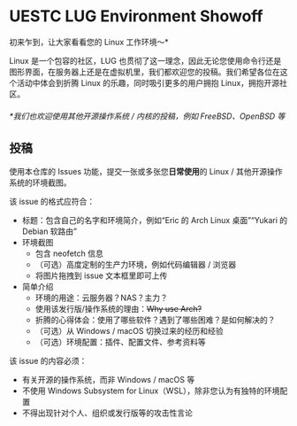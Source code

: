 # UESTC LUG Environment Showoff

初来乍到，让大家看看您的 Linux 工作环境～*

Linux 是一个包容的社区，LUG 也贯彻了这一理念，因此无论您使用命令行还是图形界面，在服务器上还是在虚拟机里，我们都欢迎您的投稿。我们希望各位在这个活动中体会到折腾 Linux 的乐趣，同时吸引更多的用户拥抱 Linux，拥抱开源社区。

###### *我们也欢迎使用其他开源操作系统 / 内核的投稿，例如 FreeBSD、OpenBSD 等

## 投稿

使用本仓库的 Issues 功能，提交一张或多张您**日常使用**的 Linux / 其他开源操作系统的环境截图。

该 issue 的格式应符合：

- 标题：包含自己的名字和环境简介，例如“Eric 的 Arch Linux 桌面”“Yukari 的 Debian 软路由”
- 环境截图
  - 包含 neofetch 信息
  - （可选）高度定制的生产力环境，例如代码编辑器 / 浏览器
  - 将图片拖拽到 issue 文本框里即可上传
- 简单介绍
  - 环境的用途：云服务器？NAS？主力？
  - 使用该发行版/操作系统的理由：~~Why use Arch?~~
  - 折腾的心得体会：使用了哪些软件？遇到了哪些困难？是如何解决的？
  - （可选）从 Windows / macOS 切换过来的经历和经验
  - （可选）环境配置：插件、配置文件、参考资料等

该 issue 的内容必须：

- 有关开源的操作系统，而非 Windows / macOS 等
- 不使用 Windows Subsystem for Linux（WSL），除非您认为有独特的环境配置
- 不得出现针对个人、组织或发行版等的攻击性言论
